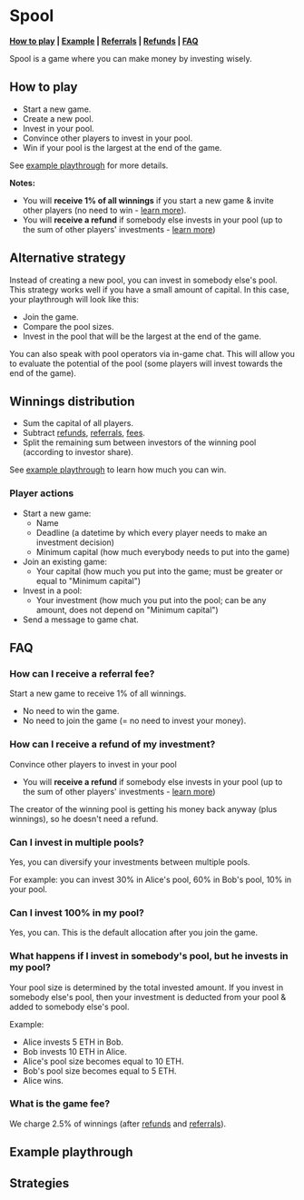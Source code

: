 # Spool

**[How to play](#how-to-play) | [Example](#example-playthrough) | [Referrals](#how-can-i-receive-a-referral-fee) | [Refunds](#how-can-i-receive-a-refund-of-my-investment) | [FAQ](#faq)**

Spool is a game where you can make money by investing wisely.

## How to play

* Start a new game.
* Create a new pool.
* Invest in your pool.
* Convince other players to invest in your pool.
* Win if your pool is the largest at the end of the game.

See [example playthrough](#example-playthrough) for more details.

**Notes:**

* You will **receive 1% of all winnings** if you start a new game & invite other players (no need to win - [learn more](#how-can-i-receive-a-referral-fee)).
* You will **receive a refund** if somebody else invests in your pool (up to the sum of other players' investments - [learn more](#how-can-i-receive-a-refund))  

## Alternative strategy

Instead of creating a new pool, you can invest in somebody else's pool. This strategy works well if you have a small amount of capital. In this case, your playthrough will look like this:

* Join the game.
* Compare the pool sizes.
* Invest in the pool that will be the largest at the end of the game.

You can also speak with pool operators via in-game chat. This will allow you to evaluate the potential of the pool (some players will invest towards the end of the game). 

## Winnings distribution

* Sum the capital of all players.
* Subtract [refunds](#how-can-i-receive-a-refund-of-my-investment), [referrals](#how-can-i-receive-a-referral-fee), [fees](#what-is-the-game-fee).
* Split the remaining sum between investors of the winning pool (according to investor share).

See [example playthrough](#example-playthrough) to learn how much you can win.

### Player actions

* Start a new game:
  * Name
  * Deadline (a datetime by which every player needs to make an investment decision)
  * Minimum capital (how much everybody needs to put into the game)
* Join an existing game:
  * Your capital (how much you put into the game; must be greater or equal to "Minimum capital")
* Invest in a pool:
  * Your investment (how much you put into the pool; can be any amount, does not depend on "Minimum capital")
* Send a message to game chat.

## FAQ

### How can I receive a referral fee?

Start a new game to receive 1% of all winnings. 

* No need to win the game.
* No need to join the game (= no need to invest your money).

### How can I receive a refund of my investment?

Convince other players to invest in your pool

* You will **receive a refund** if somebody else invests in your pool (up to the sum of other players' investments - [learn more](#how-can-i-receive-a-refund))  

The creator of the winning pool is getting his money back anyway (plus winnings), so he doesn't need a refund.

### Can I invest in multiple pools?

Yes, you can diversify your investments between multiple pools.

For example: you can invest 30% in Alice's pool, 60% in Bob's pool, 10% in your pool.

### Can I invest 100% in my pool?

Yes, you can. This is the default allocation after you join the game. 

### What happens if I invest in somebody's pool, but he invests in my pool?

Your pool size is determined by the total invested amount. If you invest in somebody else's pool, then your investment is deducted from your pool & added to somebody else's pool.

Example:
* Alice invests 5 ETH in Bob.
* Bob invests 10 ETH in Alice.
* Alice's pool size becomes equal to 10 ETH.
* Bob's pool size becomes equal to 5 ETH.
* Alice wins.

### What is the game fee?

We charge 2.5% of winnings (after [refunds](#how-can-i-receive-a-refund-of-my-investment) and [referrals](#how-can-i-receive-a-referral-fee)).

## Example playthrough

## Strategies
